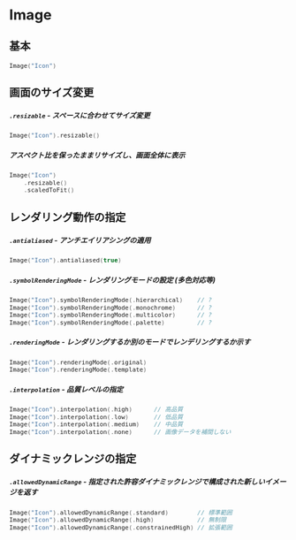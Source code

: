 <div style="font-size: 0.8rem;">

# Image

## 基本

```swift
Image("Icon")
```

## 画面のサイズ変更

##### `.resizable` - スペースに合わせてサイズ変更

```swift
Image("Icon").resizable()
```

##### アスペクト比を保ったままリサイズし、画面全体に表示

```swift
Image("Icon")
    .resizable()
    .scaledToFit()
```

## レンダリング動作の指定

##### `.antialiased` - アンチエイリアシングの適用

```swift
Image("Icon").antialiased(true)
```

##### `.symbolRenderingMode` - レンダリングモードの設定 (多色対応等)

```swift
Image("Icon").symbolRenderingMode(.hierarchical)    // ?
Image("Icon").symbolRenderingMode(.monochrome)      // ?
Image("Icon").symbolRenderingMode(.multicolor)      // ?
Image("Icon").symbolRenderingMode(.palette)         // ?
```

##### `.renderingMode` - レンダリングするか別のモードでレンデリングするか示す

```swift
Image("Icon").renderingMode(.original)
Image("Icon").renderingMode(.template)
```

##### `.interpolation` - 品質レベルの指定

```swift
Image("Icon").interpolation(.high)      // 高品質
Image("Icon").interpolation(.low)       // 低品質
Image("Icon").interpolation(.medium)    // 中品質
Image("Icon").interpolation(.none)      // 画像データを補間しない
```

## ダイナミックレンジの指定

##### `.allowedDynamicRange` - 指定された許容ダイナミックレンジで構成された新しいイメージを返す

```swift
Image("Icon").allowedDynamicRange(.standard)        // 標準範囲
Image("Icon").allowedDynamicRange(.high)            // 無制限
Image("Icon").allowedDynamicRange(.constrainedHigh) // 拡張範囲
```

</div>
